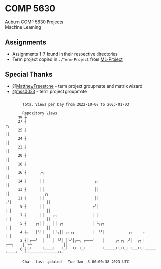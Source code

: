 # COMP 5630
Auburn COMP 5630 Projects  
Machine Learning

## Assignments
- Assignments 1-7 found in their respective directories
- Term project copied in `./Term-Project` from [ML-Project](https://github.com/wumphlett/ML-Project)

## Special Thanks
- [@MatthewFreestone](https://github.com/MatthewFreestone) - term project groupmate and matrix wizard
- [@mss0033](https://github.com/mss0033) - term project groupmate

```

        Total Views per Day from 2022-10-06 to 2023-01-03

        Repository Views
      29 ┼
      27 ┤                                                                    ╭╮
      25 ┤                                                                    ││
      24 ┤                                                                    ││
      22 ┤                                                                    ││
      20 ┤                                                                    ││
      18 ┤                                                                    ││
      16 ┤      ╭╮                                                            ││
      14 ┤      ││                       ╭╮                                   ││
      13 ┤      ││                       ││                                   ││                ╭╮
      11 ┤      ││                       ││                                  ╭╯│                ││
       9 ┤      ││                      ╭╯│                                  │ │                ││
       7 ┤      ││    ╭╮                │ │                                  │ │                ││
       5 ┤    ╭╮││    ││ ╭╮             │ ╰╮╭╮                               │ │                ││
       4 ┼╮   │╰╯│    │╰╮││ ╭╮╭╮        │  ╰╯│           ╭╮    ╭╮            │ │                ││
       2 ┤│╭──╯  │    │ ╰╯│ │╰╯│╭─╮ ╭───╯    │     ╭╮╭╮ ╭╯│  ╭╮││    ╭──╮    │ ╰─╮              ││
       0 ┤╰╯     ╰────╯   ╰─╯  ╰╯ ╰─╯        ╰─────╯╰╯╰─╯ ╰──╯╰╯╰────╯  ╰────╯   ╰──────────────╯╰─

        Chart last updated - Tue Jan  3 00:00:38 2023 UTC
        
```
